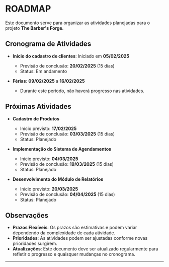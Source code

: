 # ROADMAP

Este documento serve para organizar as atividades planejadas para o projeto **The Barber's Forge**.

## Cronograma de Atividades

- **Início do cadastro de clientes**: Iniciado em **05/02/2025**

    - Previsão de conclusão: **20/02/2025** (15 dias)
    - Status: Em andamento

- **Férias**: **09/02/2025** a **16/02/2025**

    - Durante este período, não haverá progresso nas atividades.

## Próximas Atividades

- **Cadastro de Produtos**

    - Início previsto: **17/02/2025**
    - Previsão de conclusão: **03/03/2025** (15 dias)
    - Status: Planejado

- **Implementação do Sistema de Agendamentos**

    - Início previsto: **04/03/2025**
    - Previsão de conclusão: **19/03/2025** (15 dias)
    - Status: Planejado

- **Desenvolvimento do Módulo de Relatórios**

    - Início previsto: **20/03/2025**
    - Previsão de conclusão: **04/04/2025** (15 dias)
    - Status: Planejado

## Observações

- **Prazos Flexíveis**: Os prazos são estimativas e podem variar dependendo da complexidade de cada atividade.
- **Prioridades**: As atividades podem ser ajustadas conforme novas prioridades surgirem.
- **Atualizações**: Este documento deve ser atualizado regularmente para refletir o progresso e quaisquer mudanças no
  cronograma.

---

